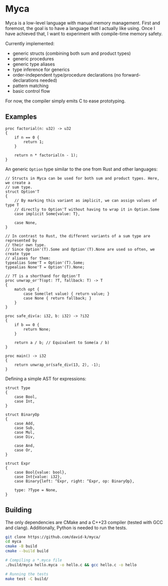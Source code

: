 # Myca

Myca is a low-level language with manual memory management. First and foremost,
the goal is to have a language that I actually like using. Once I have achieved
that, I want to experiment with compile-time memory safety.

Currently implemented:
- generic structs (combining both sum and product types)
- generic procedures
- generic type aliases
- type inference for generics
- order-independent type/procedure declarations (no forward-declarations needed)
- pattern matching
- basic control flow

For now, the compiler simply emits C to ease prototyping.

## Examples

```
proc factorial(n: u32) -> u32
{
	if n == 0 {
		return 1;
	}

	return n * factorial(n - 1);
}
```

An generic `Option` type similar to the one from Rust and other languages:

```
// Structs in Myca can be used for both sum and product types. Here, we create a
// sum type.
struct Option'T
{
    // By marking this variant as implicit, we can assign values of type T
    // directly to Option'T without having to wrap it in Option.Some
    case implicit Some{value: T},

    case None,
}

// In contrast to Rust, the different variants of a sum type are represented by
// their own type.
// Since Option'(T).Some and Option'(T).None are used so often, we create type
// aliases for them:
typealias Some'T = Option'(T).Some;
typealias None'T = Option'(T).None;

// ?T is a shorthand for Option'T
proc unwrap_or'T(opt: ?T, fallback: T) -> T
{
	match opt {
		case Some(let value) { return value; }
		case None { return fallback; }
	}
}

proc safe_div(a: i32, b: i32) -> ?i32
{
    if b == 0 {
        return None;
    }

    return a / b; // Equivalent to Some(a / b)
}

proc main() -> i32
{
	return unwrap_or(safe_div(13, 2), -1);
}
```

Defining a simple AST for expressions:

```
struct Type
{
    case Bool,
    case Int,
}

struct BinaryOp
{
    case Add,
    case Sub,
    case Mul,
    case Div,

    case And,
    case Or,
}

struct Expr
{
    case Bool{value: bool},
    case Int{value: i32},
    case Binary{left: ^Expr, right: ^Expr, op: BinaryOp},

    type: ?Type = None,
}
```

## Building

The only dependencies are CMake and a C++23 compiler (tested with GCC and
clang). Additionally, Python is needed to run the tests.

```sh
git clone https://github.com/david-k/myca/
cd myca
cmake -B build
cmake --build build

# Compiling a *.myca file
./build/myca hello.myca -o hello.c && gcc hello.c -o hello

# Running the tests
make test -C build/
```
